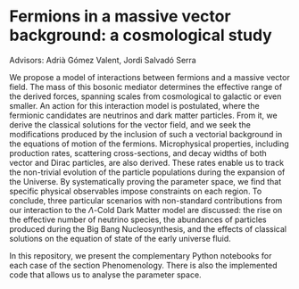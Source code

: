 # Fermions in a massive vector background: a cosmological study
Advisors: Adrià Gómez Valent, Jordi Salvadó Serra

We propose a model of interactions between fermions and a massive vector field. The mass of this bosonic mediator determines the effective range of the derived forces, spanning scales from cosmological to galactic or even smaller. An action for this interaction model is postulated, where the fermionic candidates are neutrinos and dark matter particles. From it, we derive the classical solutions for the vector field, and we seek the modifications produced by the inclusion of such a vectorial background in the equations of motion of the fermions. Microphysical properties, including production rates, scattering cross-sections, and decay widths of both vector and Dirac particles, are also derived. These rates enable us to track the non-trivial evolution of the particle populations during the expansion of the Universe. By systematically proving the parameter space, we find that specific physical observables impose constraints on each region. To conclude, three particular scenarios with non-standard contributions from our interaction to the $\Lambda$-Cold Dark Matter model are discussed: the rise on the effective number of neutrino species, the abundances of particles produced during the Big Bang Nucleosynthesis, and the effects of classical solutions on the equation of state of the early universe fluid.


In this repository, we present the complementary Python notebooks for each case of the section Phenomenology. There is also the implemented code that allows us to analyse the parameter space.

